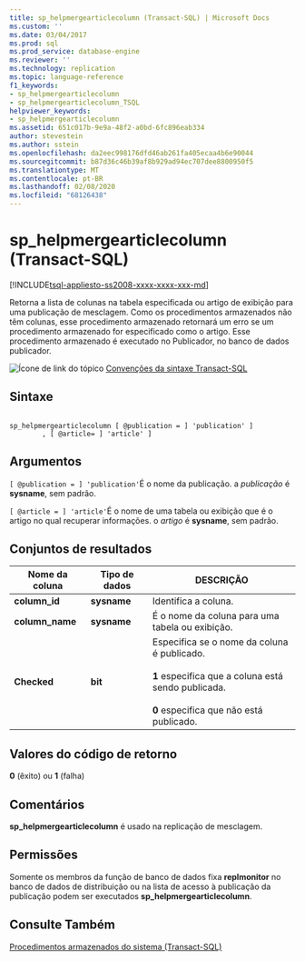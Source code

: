 ```yaml
---
title: sp_helpmergearticlecolumn (Transact-SQL) | Microsoft Docs
ms.custom: ''
ms.date: 03/04/2017
ms.prod: sql
ms.prod_service: database-engine
ms.reviewer: ''
ms.technology: replication
ms.topic: language-reference
f1_keywords:
- sp_helpmergearticlecolumn
- sp_helpmergearticlecolumn_TSQL
helpviewer_keywords:
- sp_helpmergearticlecolumn
ms.assetid: 651c017b-9e9a-48f2-a0bd-6fc896eab334
author: stevestein
ms.author: sstein
ms.openlocfilehash: da2eec998176dfd46ab261fa405ecaa4b6e90044
ms.sourcegitcommit: b87d36c46b39af8b929ad94ec707dee8800950f5
ms.translationtype: MT
ms.contentlocale: pt-BR
ms.lasthandoff: 02/08/2020
ms.locfileid: "68126438"
---
```

# <a name="sp_helpmergearticlecolumn-transact-sql"></a>sp_helpmergearticlecolumn (Transact-SQL)
[!INCLUDE[tsql-appliesto-ss2008-xxxx-xxxx-xxx-md](../../includes/tsql-appliesto-ss2008-xxxx-xxxx-xxx-md.md)]

  Retorna a lista de colunas na tabela especificada ou artigo de exibição para uma publicação de mesclagem. Como os procedimentos armazenados não têm colunas, esse procedimento armazenado retornará um erro se um procedimento armazenado for especificado como o artigo. Esse procedimento armazenado é executado no Publicador, no banco de dados publicador.  
  
 ![Ícone de link do tópico](../../database-engine/configure-windows/media/topic-link.gif "Ícone de link do tópico") [Convenções da sintaxe Transact-SQL](../../t-sql/language-elements/transact-sql-syntax-conventions-transact-sql.md)  
  
## <a name="syntax"></a>Sintaxe  
  
```  
  
sp_helpmergearticlecolumn [ @publication = ] 'publication' ]  
        , [ @article= ] 'article' ]  
```  
  
## <a name="arguments"></a>Argumentos  
`[ @publication = ] 'publication'`É o nome da publicação. a *publicação* é **sysname**, sem padrão.  
  
`[ @article = ] 'article'`É o nome de uma tabela ou exibição que é o artigo no qual recuperar informações. o *artigo* é **sysname**, sem padrão.  
  
## <a name="result-sets"></a>Conjuntos de resultados  
  
|Nome da coluna|Tipo de dados|DESCRIÇÃO|  
|-----------------|---------------|-----------------|  
|**column_id**|**sysname**|Identifica a coluna.|  
|**column_name**|**sysname**|É o nome da coluna para uma tabela ou exibição.|  
|**Checked**|**bit**|Especifica se o nome da coluna é publicado.<br /><br /> **1** especifica que a coluna está sendo publicada.<br /><br /> **0** especifica que não está publicado.|  
  
## <a name="return-code-values"></a>Valores do código de retorno  
 **0** (êxito) ou **1** (falha)  
  
## <a name="remarks"></a>Comentários  
 **sp_helpmergearticlecolumn** é usado na replicação de mesclagem.  
  
## <a name="permissions"></a>Permissões  
 Somente os membros da função de banco de dados fixa **replmonitor** no banco de dados de distribuição ou na lista de acesso à publicação da publicação podem ser executados **sp_helpmergearticlecolumn**.  
  
## <a name="see-also"></a>Consulte Também  
 [Procedimentos armazenados do sistema &#40;Transact-SQL&#41;](../../relational-databases/system-stored-procedures/system-stored-procedures-transact-sql.md)  
  
  
